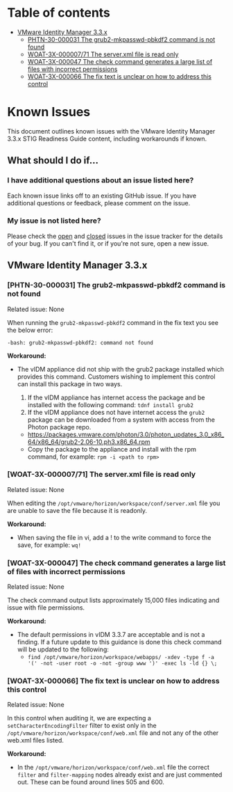 # Table of contents

- [VMware Identity Manager 3.3.x](#vmware-identity-manager-3.3.x)
  - [PHTN-30-000031 The grub2-mkpasswd-pbkdf2 command is not found](#phtn-30-000031-the-grub2-mkpasswd-pbkdf2-command-is-not-found)
  - [WOAT-3X-000007/71 The server.xml file is read only](#woat-3X-000007/71-the-server.xml-file-is-read-only)
  - [WOAT-3X-000047 The check command generates a large list of files with incorrect permissions](#woat-3X-000047-the-check-command-generates-a-large-list-of-files-with-incorrect-permissions)
  - [WOAT-3X-000066 The fix text is unclear on how to address this control](#woat-3X-000066-the-fix-text-is-unclear-on-how-to-address-this-control)

# Known Issues

This document outlines known issues with the VMware Identity Manager 3.3.x STIG Readiness Guide content, including workarounds if known.

## What should I do if...

### I have additional questions about an issue listed here?

Each known issue links off to an existing GitHub issue. If you have additional questions or feedback, please comment on the issue.

### My issue is not listed here?

Please check the [open](https://github.com/vmware/dod-compliance-and-automation/issues) and [closed](https://github.com/vmware/dod-compliance-and-automation/issues?q=is%3Aissue+is%3Aclosed) issues in the issue tracker for the details of your bug. If you can't find it, or if you're not sure, open a new issue.

## VMware Identity Manager 3.3.x

### [PHTN-30-000031] The grub2-mkpasswd-pbkdf2 command is not found

Related issue: None

When running the `grub2-mkpasswd-pbkdf2` command in the fix text you see the below error:  

`-bash: grub2-mkpasswd-pbkdf2: command not found`  

**Workaround:**

- The vIDM appliance did not ship with the grub2 package installed which provides this command. Customers wishing to implement this control can install this package in two ways.

  1. If the vIDM appliance has internet access the package and be installed with the following command: `tdnf install grub2`
  2. If the vIDM appliance does not have internet access the `grub2` package can be downloaded from a system with access from the Photon package repo.
    * https://packages.vmware.com/photon/3.0/photon_updates_3.0_x86_64/x86_64/grub2-2.06-10.ph3.x86_64.rpm
    * Copy the package to the appliance and install with the rpm command, for example: `rpm -i <path to rpm>`
 
 ### [WOAT-3X-000007/71] The server.xml file is read only

Related issue: None

When editing the `/opt/vmware/horizon/workspace/conf/server.xml` file you are unable to save the file because it is readonly.    

**Workaround:**

- When saving the file in vi, add a ! to the write command to force the save, for example: `wq!`

 ### [WOAT-3X-000047] The check command generates a large list of files with incorrect permissions

Related issue: None

The check command output lists approximately 15,000 files indicating and issue with file permissions.      

**Workaround:**

- The default permissions in vIDM 3.3.7 are acceptable and is not a finding. If a future update to this guidance is done this check command will be updated to the following:
  * `find /opt/vmware/horizon/workspace/webapps/ -xdev -type f -a '(' -not -user root -o -not -group www ')' -exec ls -ld {} \;`

 ### [WOAT-3X-000066] The fix text is unclear on how to address this control

Related issue: None

In this control when auditing it, we are expecting a `setCharacterEncodingFilter` filter to exist only in the `/opt/vmware/horizon/workspace/conf/web.xml` file and not any of the other web.xml files listed.    

**Workaround:**

- In the `/opt/vmware/horizon/workspace/conf/web.xml` file the correct `filter` and `filter-mapping` nodes already exist and are just commented out. These can be found around lines 505 and 600.  

